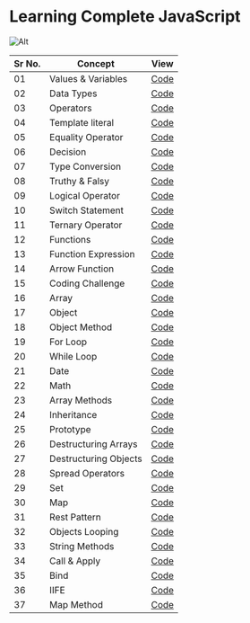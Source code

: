 # Learning Complete JavaScript

![Alt](https://img.shields.io/badge/-JavaScript-brightgreen)

| Sr No. | Concept               | View                               |
| ------ | --------------------- | ---------------------------------- |
| 01     | Values & Variables    | [Code](./Values_Variable.js)       |
| 02     | Data Types            | [Code](./Data_Types.js)            |
| 03     | Operators             | [Code](./Operator.js)              |
| 04     | Template literal      | [Code](./template_literal.js)      |
| 05     | Equality Operator     | [Code](./Equality_operator.js)     |
| 06     | Decision              | [Code](./Decision.js)              |
| 07     | Type Conversion       | [Code](./Type_Conversion.js)       |
| 08     | Truthy & Falsy        | [Code](./Truthy_Falsy.js)          |
| 09     | Logical Operator      | [Code](./Logical_operator.js)      |
| 10     | Switch Statement      | [Code](./Switch_statement.js)      |
| 11     | Ternary Operator      | [Code](./Ternary_operator.js)      |
| 12     | Functions             | [Code](./functions.js)             |
| 13     | Function Expression   | [Code](./function_expression.js)   |
| 14     | Arrow Function        | [Code](./arrow_function.js)        |
| 15     | Coding Challenge      | [Code](./Coding_challenege.js)     |
| 16     | Array                 | [Code](./Array.js)                 |
| 17     | Object                | [Code](./Objects.js)               |
| 18     | Object Method         | [Code](./Objects_method.js)        |
| 19     | For Loop              | [Code](./for_loop.js)              |
| 20     | While Loop            | [Code](./while_loop.js)            |
| 21     | Date                  | [Code](./date.js)                  |
| 22     | Math                  | [Code](./math.js)                  |
| 23     | Array Methods         | [Code](./Array_Methods.js)         |
| 24     | Inheritance           | [Code](./inheritance.js)           |
| 25     | Prototype             | [Code](./prototype.js)             |
| 26     | Destructuring Arrays  | [Code](./Destructuring_Arrays.js)  |
| 27     | Destructuring Objects | [Code](./Destructuring_Objects.js) |
| 28     | Spread Operators      | [Code](./spreadOprator.js)         |
| 29     | Set                   | [Code](./sets.js)                  |
| 30     | Map                   | [Code](./Maps.js)                  |
| 31     | Rest Pattern          | [Code](./Rest_pattern.js)          |
| 32     | Objects Looping       | [Code](./object_looping.js)        |
| 33     | String Methods        | [Code](./string_methods.js)        |
| 34     | Call & Apply          | [Code](.//Call_apply.js)           |
| 35     | Bind                  | [Code](./bind_method.js)           |
| 36     | IIFE                  | [Code](./IIFE.js)                  |
| 37     | Map Method            | [Code](./mapmethod.js)             |
